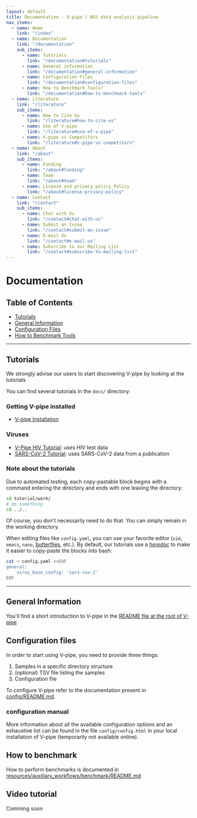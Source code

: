 ```yaml
---
layout: default
title: Documentation - V-pipe | NGS data analysis pipeline
nav_items:
  - name: Home
    link: "/index"
  - name: Documentation
    link: "/documentation"
    sub_items:
      - name: Tutorials
        link: "/documentation#tutorials"
      - name: General information
        link: "/documentation#general-information"
      - name: Configuration Files
        link: "/documentation#configuration-files"
      - name: How to Benchmark Tools?
        link: "/documentation#how-to-benchmark-tools"
  - name: Literature
    link: "/literature"
    sub_items:
      - name: How to Cite Us
        link: "/literature#how-to-cite-us"
      - name: Use of V-pipe
        link: "/literature#use-of-v-pipe"
      - name: V-pipe vs Competitors
        link: "/literature#v-pipe-vs-competitors"
  - name: About
    link: "/about"
    sub_items:
      - name: Funding
        link: "/about#funding"
      - name: Team
        link: "/about#team"
      - name: License and privacy policy Policy
        link: "/about#license-privacy-policy"
  - name: Contact
    link: "/contact"
    sub_items:
      - name: Chat with Us
        link: "/contact#chat-with-us"
      - name: Submit an Issue
        link: "/contact#submit-an-issue"
      - name: E-mail Us
        link: "/contact#e-mail-us"
      - name: Subscribe to our Mailing List
        link: "/contact#subscribe-to-mailing-list"
---
```


# Documentation

## Table of Contents
- [Tutorials](#tutorials)
- [General Information](#general-information)
- [Configuration Files](#configuration-files)
- [How to Benchmark Tools](#how-to-benchmark-tools)

---

## Tutorials

We strongly advise our users to start discovering V-pipe by looking at the tutorials

You can find several tutorials in the `docs/` directory:

### Getting V-pipe installed

- [V-pipe Installation](https://github.com/cbg-ethz/V-pipe/blob/master/docs/tutorial_0_install.md)

### Viruses

- [V-Pipe HIV Tutorial](https://github.com/cbg-ethz/V-pipe/blob/master/docs/tutorial_hiv.md): uses HIV test data
- [SARS-CoV-2 Tutorial](https://github.com/cbg-ethz/V-pipe/blob/master/docs/tutorial_sarscov2.md): uses SARS-CoV-2 data from a publication

### Note about the tutorials

Due to automated testing, each copy-pastable block begins with a command entering the directory and ends with one leaving the directory:

```bash
cd tutorial/work/
# do something
cd ../..
```
Of course, you don't necessarily need to do that.  You can simply remain in the working directory.

When editing files like `config.yaml`, you can use your favorite editor (`vim`, `emacs`, `nano`, [butterflies](https://xkcd.com/378/), etc.).
By default, our tutorials use a [_heredoc_](https://en.wikipedia.org/wiki/Here_document) to make it easier to copy-paste the blocks into bash:

```bash
cat > config.yaml <<EOF
general:
    virus_base_config: 'sars-cov-2'
EOF
```

---

## General Information

You'll find a short introduction to V-pipe in the [README file at the root of V-pipe](https://github.com/cbg-ethz/V-pipe/blob/master/README.md#usage)

## Configuration files

In order to start using V-pipe, you need to provide three things:

1. Samples in a specific directory structure
2. (optional) TSV file listing the samples
3. Configuration file

To configure V-pipe refer to the documentation present in [config/README.md](https://github.com/cbg-ethz/V-pipe/blob/master/config/README.md).

### configuration manual

More information about all the available configuration options and an exhaustive list can be found in the file `config/config.html` in your local installation of V-pipe (temporarily not available online).


## How to benchmark

How to perform benchmarks is documented in [resources/auxiliary_workflows/benchmark/README.md](https://github.com/cbg-ethz/V-pipe/tree/master/resources/auxiliary_workflows/benchmark/README.md)

## Video tutorial

Comming soon
